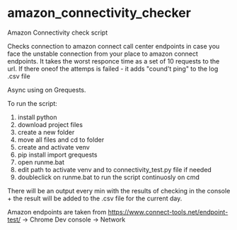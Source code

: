 # amazon_connectivity_checker
Amazon Connectivity check script

Checks connection to amazon connect call center endpoints in case you face the unstable connection from your place to amazon connect endpoints.
It takes the worst responce time as a set of 10 requests to the url.
If there oneof the attemps is failed - it adds "cound't ping" to the log .csv file

Async using on Grequests.


To run the script:
1. install python
2. download project files
3. create a new folder
4. move all files and cd to folder
5. create and activate venv 
6. pip install import grequests
7. open runme.bat
8. edit path to activate venv and to connectivity_test.py file if needed
9. doubleclick on runme.bat to run the script continuosly on cmd

There will be an output every min with the results of checking in the console + the result will be added to the .csv file for the current day.

Amazon endpoints are taken from https://www.connect-tools.net/endpoint-test/ -> Chrome Dev console -> Network
